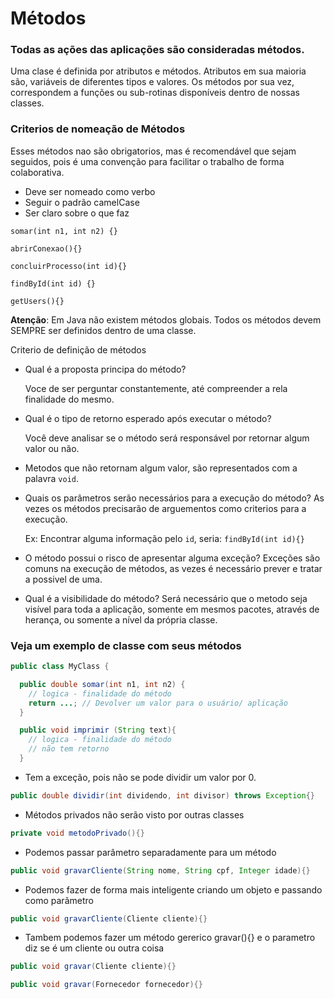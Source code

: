 # Métodos

### Todas as ações das aplicações são consideradas métodos.

Uma clase é definida por atributos e métodos.
Atributos em sua maioria são, variáveis de diferentes tipos e valores.
Os métodos por sua vez, correspondem a funções ou sub-rotinas disponíveis dentro de nossas classes.

### Criterios de nomeação de Métodos

Esses métodos nao são obrigatorios, mas é recomendável que sejam seguidos, pois é uma convenção para facilitar o trabalho de forma colaborativa.

- Deve ser nomeado como verbo
- Seguir o padrão camelCase
- Ser claro sobre o que faz

```
somar(int n1, int n2) {}

abrirConexao(){}

concluirProcesso(int id){}

findById(int id) {}

getUsers(){}
```

**Atenção**: Em Java não existem métodos globais. Todos os métodos devem SEMPRE ser definidos dentro de uma classe.

Criterio de definição de métodos

- Qual é a proposta principa do método?

  Voce de ser perguntar constantemente, até compreender a rela finalidade do mesmo.

- Qual é o tipo de retorno esperado após executar o método?

  Você deve analisar se o método será responsável por retornar algum valor ou não.

- Metodos que não retornam algum valor, são representados com a palavra `void`.
- Quais os parâmetros serão necessários para a execução do método? As vezes os métodos precisarão de arguementos como criterios para a execução.

  Ex: Encontrar alguma informação pelo `id`, seria: `findById(int id){}`

- O método possui o risco de apresentar alguma exceção? Exceções são comuns na execução de métodos, as vezes é necessário prever e tratar a possivel de uma.
- Qual é a visibilidade do método? Será necessário que o metodo seja visível para toda a aplicação, somente em mesmos pacotes, através de herança, ou somente a nível da própria classe.

### Veja um exemplo de classe com seus métodos

```java
public class MyClass {

  public double somar(int n1, int n2) {
    // logica - finalidade do método
    return ...; // Devolver um valor para o usuário/ aplicação
  }
```

```java
  public void imprimir (String text){
    // logica - finalidade do método
    // não tem retorno
  }
```

- Tem a exceção, pois não se pode dividir um valor por 0.

```java
public double dividir(int dividendo, int divisor) throws Exception{}
```

 - Métodos privados não serão visto por outras classes
```java
private void metodoPrivado(){}
```
- Podemos passar parâmetro separadamente para um método
```java
public void gravarCliente(String nome, String cpf, Integer idade){}
```

 - Podemos fazer de forma mais inteligente criando um objeto e passando como parãmetro
```java
public void gravarCliente(Cliente cliente){}
```

- Tambem podemos fazer um método gererico gravar(){} e o parametro diz se é um cliente ou outra coisa
```java
public void gravar(Cliente cliente){}

public void gravar(Fornecedor fornecedor){}
```


```

```
